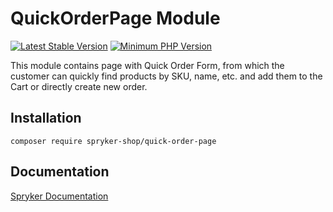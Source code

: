 # QuickOrderPage Module
[![Latest Stable Version](https://poser.pugx.org/spryker-shop/quick-order-page/v/stable.svg)](https://packagist.org/packages/spryker-shop/quick-order-page)
[![Minimum PHP Version](https://img.shields.io/badge/php-%3E%3D%207.4-8892BF.svg)](https://php.net/)

This module contains page with Quick Order Form, from which the customer can quickly find products by SKU, name, etc. and add them to the Cart or directly create new order.

## Installation

```
composer require spryker-shop/quick-order-page
```

## Documentation

[Spryker Documentation](https://academy.spryker.com/developing_with_spryker/module_guide/modules.html)
